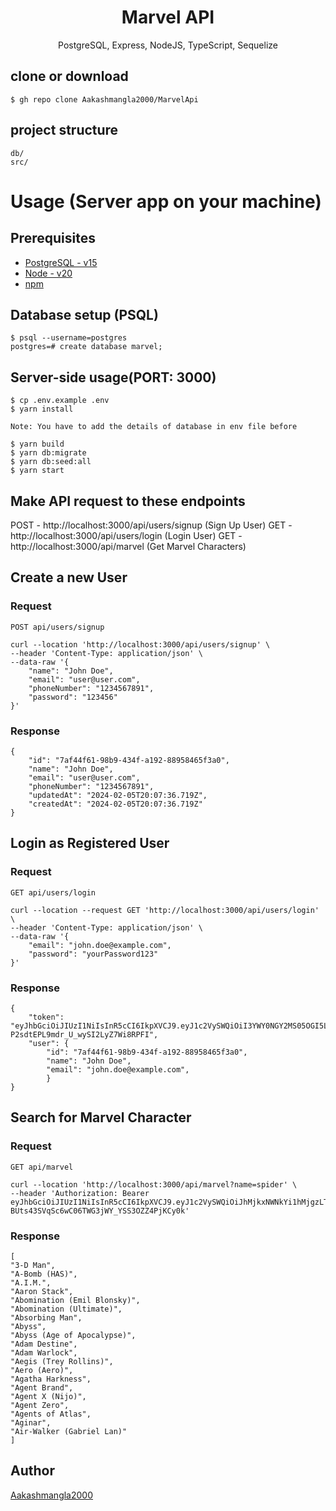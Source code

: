 <h1 align="center">
Marvel API
</h1>
<p align="center">
PostgreSQL, Express, NodeJS, TypeScript, Sequelize
</p>

## clone or download

```terminal
$ gh repo clone Aakashmangla2000/MarvelApi
```

## project structure

```terminal
db/
src/
```

# Usage (Server app on your machine)

## Prerequisites

- [PostgreSQL - v15](https://www.postgresql.org/download/)
- [Node - v20](https://nodejs.org/en/download/)
- [npm](https://nodejs.org/en/download/package-manager/)

## Database setup (PSQL)

```terminal
$ psql --username=postgres
postgres=# create database marvel;
```

## Server-side usage(PORT: 3000)

```terminal
$ cp .env.example .env
$ yarn install

Note: You have to add the details of database in env file before

$ yarn build
$ yarn db:migrate
$ yarn db:seed:all
$ yarn start
```

## Make API request to these endpoints

POST - http://localhost:3000/api/users/signup (Sign Up User)
GET - http://localhost:3000/api/users/login (Login User)
GET - http://localhost:3000/api/marvel (Get Marvel Characters)

## Create a new User

### Request

`POST api/users/signup`

    curl --location 'http://localhost:3000/api/users/signup' \
    --header 'Content-Type: application/json' \
    --data-raw '{
        "name": "John Doe",
        "email": "user@user.com",
        "phoneNumber": "1234567891",
        "password": "123456"
    }'

### Response

    {
        "id": "7af44f61-98b9-434f-a192-88958465f3a0",
        "name": "John Doe",
        "email": "user@user.com",
        "phoneNumber": "1234567891",
        "updatedAt": "2024-02-05T20:07:36.719Z",
        "createdAt": "2024-02-05T20:07:36.719Z"
    }

## Login as Registered User

### Request

`GET api/users/login`

    curl --location --request GET 'http://localhost:3000/api/users/login' \
    --header 'Content-Type: application/json' \
    --data-raw '{
        "email": "john.doe@example.com",
        "password": "yourPassword123"
    }'

### Response

    {
        "token": "eyJhbGciOiJIUzI1NiIsInR5cCI6IkpXVCJ9.eyJ1c2VySWQiOiI3YWY0NGY2MS05OGI5LTQzNGYtYTE5Mi04ODk1ODQ2NWYzYTAiLCJpYXQiOjE3MDcxNjM2NzQsImV4cCI6MTcwNzE2NzI3NH0.EpUGtuFQuEL-P2sdtEPL9mdr_U_wySI2LyZ7Wi8RPFI",
        "user": {
            "id": "7af44f61-98b9-434f-a192-88958465f3a0",
            "name": "John Doe",
            "email": "john.doe@example.com",
            }
    }

## Search for Marvel Character

### Request

`GET api/marvel`

    curl --location 'http://localhost:3000/api/marvel?name=spider' \
    --header 'Authorization: Bearer eyJhbGciOiJIUzI1NiIsInR5cCI6IkpXVCJ9.eyJ1c2VySWQiOiJhMjkxNWNkYi1hMjgzLTQ2YzAtODUxZC01Y2MwYWRhNjU2YzIiLCJpYXQiOjE3MDcxNjM1MDksImV4cCI6MTcwNzE2NzEwOX0.9st-BUts43SVqSc6wC06TWG3jWY_YSS3OZZ4PjKCy0k'

### Response

    [
    "3-D Man",
    "A-Bomb (HAS)",
    "A.I.M.",
    "Aaron Stack",
    "Abomination (Emil Blonsky)",
    "Abomination (Ultimate)",
    "Absorbing Man",
    "Abyss",
    "Abyss (Age of Apocalypse)",
    "Adam Destine",
    "Adam Warlock",
    "Aegis (Trey Rollins)",
    "Aero (Aero)",
    "Agatha Harkness",
    "Agent Brand",
    "Agent X (Nijo)",
    "Agent Zero",
    "Agents of Atlas",
    "Aginar",
    "Air-Walker (Gabriel Lan)"
    ]

## Author

[Aakashmangla2000](https://aakashmangla.web.app/)
